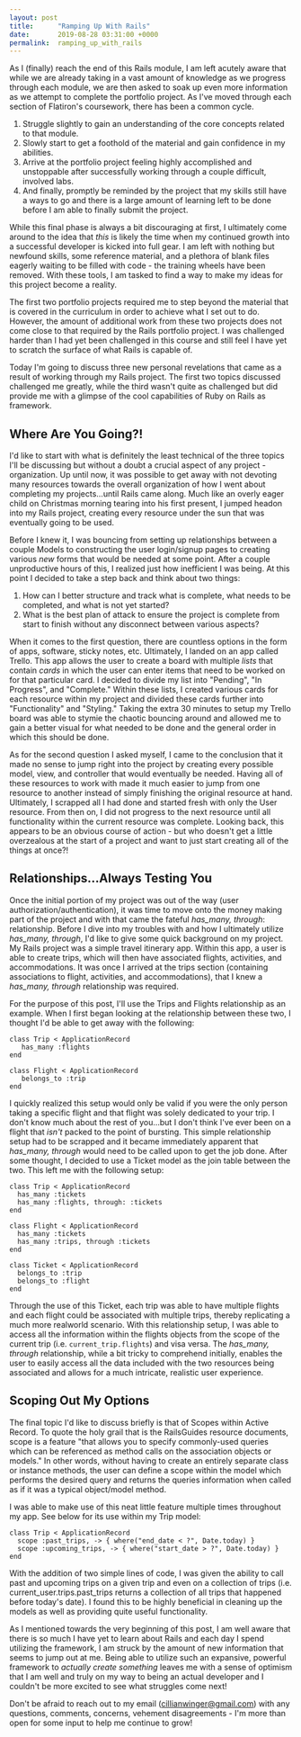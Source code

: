 ```yaml
---
layout: post
title:      "Ramping Up With Rails"
date:       2019-08-28 03:31:00 +0000
permalink:  ramping_up_with_rails
---
```



As I (finally) reach the end of this Rails module, I am left acutely aware that while we are already taking in a vast amount of knowledge as we progress through each module, we are then asked to soak up even more information as we attempt to complete the portfolio project. As I've moved through each section of Flatiron's coursework, there has been a common cycle.

1. Struggle slightly to gain an understanding of the core concepts related to that module.
2. Slowly start to get a foothold of the material and gain confidence in my abilities.
3. Arrive at the portfolio project feeling highly accomplished and unstoppable after successfully working through a couple difficult, involved labs.
4. And finally, promptly be reminded by the project that my skills still have a ways to go and there is a large amount of learning left to be done before I am able to finally submit the project.

While this final phase is always a bit discouraging at first, I ultimately come around to the idea that *this* is likely the time when my continued growth into a successful developer is kicked into full gear. I am left with nothing but newfound skills, some reference material, and a plethora of blank files eagerly waiting to be filled with code - the training wheels have been removed. With these tools, I am tasked to find a way to make my ideas for this project become a reality. 

The first two portfolio projects required me to step beyond the material that is covered in the curriculum in order to achieve what I set out to do. However, the amount of additional work from these two projects does not come close to that required by the Rails portfolio project. I was challenged harder than I had yet been challenged in this course and still feel I have yet to scratch the surface of what Rails is capable of. 

Today I'm going to discuss three new personal revelations that came as a result of working through my Rails project. The first two topics discussed challenged me greatly, while the third wasn't quite as challenged but did provide me with a glimpse of the cool capabilities of Ruby on Rails as framework.

## Where Are You Going?!

I'd like to start with what is definitely the least technical of the three topics I'll be discussing but without a doubt a crucial aspect of any project - organization. Up until now, it was possible to get away with not devoting many resources towards the overall organization of how I went about completing my projects...until Rails came along. Much like an overly eager child on Christmas morning tearing into his first present, I jumped headon into my Rails project, creating every resource under the sun that was eventually going to be used.

Before I knew it, I was bouncing from setting up relationships between a couple Models to constructing the user login/signup pages to creating various *new* forms that would be needed at some point. After a couple unproductive hours of this, I realized just how inefficient I was being. At this point I decided to take a step back and think about two things:

1. How can I better structure and track what is complete, what needs to be completed, and what is not yet started?
2. What is the best plan of attack to ensure the project is complete from start to finish without any disconnect between various aspects?

When it comes to the first question, there are countless options in the form of apps, software, sticky notes, etc. Ultimately, I landed on an app called Trello. This app allows the user to create a board with multiple *lists* that contain *cards* in which the user can enter items that need to be worked on for that particular card. I decided to divide my list into "Pending", "In Progress", and "Complete." Within these lists, I created various cards for each resource within my project and divided these cards further into "Functionality" and "Styling." Taking the extra 30 minutes to setup my Trello board was able to stymie the chaotic bouncing around and allowed me to gain a better visual for what needed to be done and the general order in which this should be done.

As for the second question I asked myself, I came to the conclusion that it made no sense to jump right into the project by creating every possible model, view, and controller that would eventually be needed. Having all of these resources to work with made it much easier to jump from one resource to another instead of simply finishing the original resource at hand. Ultimately, I scrapped all I had done and started fresh with only the User resource. From then on, I did not progress to the next resource until all functionality within the current resource was complete. Looking back, this appears to be an obvious course of action - but who doesn't get a little overzealous at the start of a project and want to just start creating all of the things at once?!

## Relationships...Always Testing You

Once the initial portion of my project was out of the way (user authorization/authentication), it was time to move onto the money making part of the project and with that came the fateful *has_many, through*: relationship. Before I dive into my troubles with and how I ultimately utilize *has_many, through*, I'd like to give some quick background on my project. My Rails project was a simple travel itinerary app. Within this app, a user is able to create trips, which will then have associated flights, activities, and accommodations. It was once I arrived at the trips section (containing associations to flight, activities, and accommodations), that I knew a *has_many, through* relationship was required. 

For the purpose of this post, I'll use the Trips and Flights relationship as an example. When I first began looking at the relationship between these two, I thought I'd be able to get away with the following:

```
class Trip < ApplicationRecord
   has_many :flights
end
```
```
class Flight < ApplicationRecord
   belongs_to :trip
end
```

I quickly realized this setup would only be valid if you were the only person taking a specific flight and that flight was solely dedicated to your trip. I don't know much about the rest of you...but I don't think I've ever been on a flight that *isn't* packed to the point of bursting. This simple relationship setup had to be scrapped and it became immediately apparent that *has_many, through* would need to be called upon to get the job done. After some thought, I decided to use a Ticket model as the join table between the two. This left me with the following setup:

```
class Trip < ApplicationRecord
  has_many :tickets
  has_many :flights, through: :tickets
end
```
```
class Flight < ApplicationRecord
  has_many :tickets
  has_many :trips, through :tickets
end
```
```
class Ticket < ApplicationRecord
  belongs_to :trip
  belongs_to :flight
end
```

Through the use of this Ticket, each trip was able to have multiple flights and each flight could be associated with multiple trips, thereby replicating a much more realworld scenario. With this relationship setup, I was able to access all the information within the flights objects from the scope of the current trip (i.e. `current_trip.flights`) and visa versa. The *has_many, through* relationship, while a bit tricky to comprehend initially, enables the user to easily access all the data included with the two resources being associated and allows for a much intricate, realistic user experience.

## Scoping Out My Options

The final topic I'd like to discuss briefly is that of Scopes within Active Record. To quote the holy grail that is the RailsGuides resource documents, scope is a feature "that allows you to specify commonly-used queries which can be referenced as method calls on the association objects or models." In other words, without having to create an entirely separate class or instance methods, the user can define a scope within the model which performs the desired query and returns the queries information when called as if it was a typical object/model method.

I was able to make use of this neat little feature multiple times throughout my app. See below for its use within my Trip model:

```
class Trip < ApplicationRecord
  scope :past_trips, -> { where("end_date < ?", Date.today) }
  scope :upcoming_trips, -> { where("start_date > ?", Date.today) }
end
```	

With the addition of two simple lines of code, I was given the ability to call past and upcoming trips on a given trip and even on a collection of trips (i.e. current_user.trips.past_trips returns a collection of all trips that happened before today's date). I found this to be highly beneficial in cleaning up the models as well as providing quite useful functionality.

As I mentioned towards the very beginning of this post, I am well aware that there is so much I have yet to learn about Rails and each day I spend utilizing the framework, I am struck by the amount of new information that seems to jump out at me. Being able to utilize such an expansive, powerful framework to *actually create something* leaves me with a sense of optimism that I am well and truly on my way to being an actual developer and I couldn't be more excited to see what struggles come next!

Don't be afraid to reach out to my email (cillianwinger@gmail.com) with any questions, comments, concerns, vehement disagreements - I'm more than open for some input to help me continue to grow!

